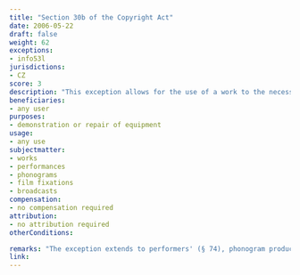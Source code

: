 ```yaml
---
title: "Section 30b of the Copyright Act"
date: 2006-05-22 
draft: false
weight: 62
exceptions:
- info53l
jurisdictions:
- CZ
score: 3
description: "This exception allows for the use of a work to the necessary extent in connection with the demonstration or repair of equipment for a customer." 
beneficiaries:
- any user
purposes: 
- demonstration or repair of equipment
usage:
- any use
subjectmatter:
- works
- performances
- phonograms
- film fixations
- broadcasts
compensation:
- no compensation required
attribution: 
- no attribution required
otherConditions: 

remarks: "The exception extends to performers' (§ 74), phonogram producers' (§ 78), film producers' (§ 82) and broadcasters' rights (§ 86)."
link: 
---
```

